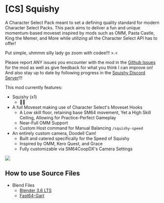 # [CS] Squishy
A Character Select Pack meant to set a defining quality standard for modern Character Select Packs. This pack aims to deliver a fun and unique momentum-based moveset inspired by mods such as OMM, Pasta Castle, King the Memer, and More while utilizing all the Character Select API has to offer!

Put simple, uhmmm silly lady go zoom with codee!!! >.<

Please report ANY issues you encounter with the mod in the [Github Issues](https://github.com/Squishy6094/char-select-squishy/issues) for the mod as well as give feedback for what you think I can improve on! And also stay up to date by following progress in the [Squishy Discord Server](https://discord.gg/9hCFXbKP5h)!!!

This mod currently features:
- Squishy (x1)
  - :transgender_flag: 
- A full Moveset making use of Character Select's Moveset Hooks
  - A Low skill floor, retaining base SM64 movement, Yet a High Skill Ceiling, Allowing for Practice-Perfect Gameplay
  - Near-Full OMM Support
  - Custom Host command for Manual Balancing `/squishy-speed`
- An entirely custom camera, Doodell Cam!
  - Built and catered specifically for the Speed of Squishy
  - Inspired by OMM, Kero Quest, and Grace
  - Fully customizable via SM64CoopDX's Camera Settings

<img src="https://raw.githubusercontent.com/Squishy6094/char-select-squishy/refs/heads/main/images/birthday-yuri.png">

## How to use Source Files
- Blend Files
  - [Blender 3.6 LTS](https://www.blender.org/download/releases/3-6/)
  - [Fast64-Gart](https://github.com/ManIsCat2/Fast64-Gart)
